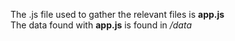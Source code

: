 The .js file used to gather the relevant files is **app.js**  
The data found with **app.js** is found in */data*